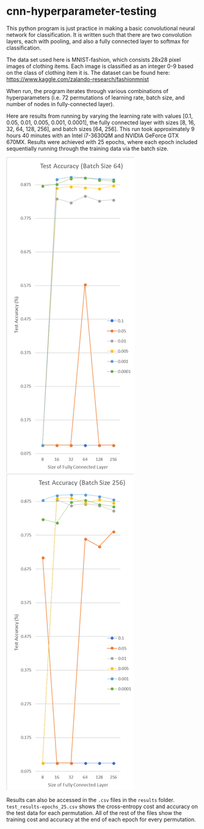 # cnn-hyperparameter-testing

This python program is just practice in making a basic convolutional neural network for classification. It is written such that there are two convolution layers, each with pooling, and also a fully connected layer to softmax for classification.

The data set used here is MNIST-fashion, which consists 28x28 pixel images of clothing items. Each image is classified as an integer 0-9 based on the class of clothing item it is. The dataset can be found here: https://www.kaggle.com/zalando-research/fashionmnist

When run, the program iterates through various combinations of hyperparameters (i.e. 72 permutations of learning rate, batch size, and number of nodes in fully-connected layer).

Here are results from running by varying the learning rate with values [0.1, 0.05, 0.01, 0.005, 0.001, 0.0001], the fully connected layer with sizes [8, 16, 32, 64, 128, 256], and batch sizes [64, 256]. This run took approximately 9 hours 40 minutes with an Intel i7-3630QM and NVIDIA GeForce GTX 670MX. Results were achieved with 25 epochs, where each epoch included sequentially running through the training data via the batch size.

![Alt text](results/test-acc_batch-64.png?raw=true "Test Accuracy on batch size 64")
![Alt text](results/test-acc_batch-256.png?raw=true "Test Accuracy on batch size 256")

Results can also be accessed in the `.csv` files in the `results` folder. `test_results-epochs_25.csv` shows the cross-entropy cost and accuracy on the test data for each permutation. All of the rest of the files show the training cost and accuracy at the end of each epoch for every permutation.
